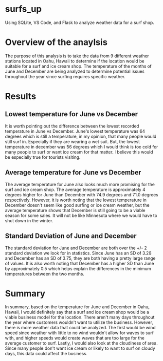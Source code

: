 # surfs_up
Using SQLite, VS Code, and Flask to analyze weather data for a surf shop.

# Overview of the anaylsis
The purpose of this analysis is to take the data from 9 different weather stations located in Oahu, Hawaii to determine if the location would
be suitable for a surf and ice cream shop. The temperature of the months of June and December are being analyzed to determine potential issues
throughout the year since surfing requires specific weather.

# Results
## Lowest temperature for June vs December
It is worth pointing out the difference between the lowest recorded temperature in June vs December. June's lowest temperature was 64 degrees 
which is still a temperature, in my opinion, that many people would still surf in. Especially if they are wearing a wet suit. But, the lowest
temperature in december was 56 degrees which I would think is too cold for many people to surf or want ice cream for that matter. I believe
this would be especially true for tourists visiting.

## Average temperature for June vs December
The average temperature for June also looks much more promising for the surf and ice cream shop. The average temperature is approximately 4 degrees higher
for June than December with 74.9 degrees and 71.0 degrees respectively. However, it is worth noting that the lowest temperature in December doesn't 
seem like good surfing or ice cream weather, but the average temperature shows that December is still going to be a viable season for some sales. It
will not be like Minnesota where we would have to shut down in the winter.

## Standard Deviation of June and December  
The standard deviation for June and December are both over the +/- 2 standard deviation we look for in statistics. Since June has an SD of 3.26 and
December has an SD of 3.75, they are both having a pretty large range of values. It is also worth noting that December has a higher SD than June by 
approximately 0.5 which helps explain the differences in the minimum temperatures between the two months.

# Summary
In summary, based on the temperature for June and December in Oahu, Hawaii, I would definitely say that a surf and ice cream shop would be a
viable business model for the location. There aren't many days throughout the year where customers wouldn't want to utilize the business. However,
there is more weather data that could be analyzed. The first would be wind speed since weather with little to no wind wouldn't allow for waves to surf
with, and higher speeds would create waves that are too large for the average customer to surf. Lastly, I would also look at the cloudiness of area.
Since many people don't want ice cream or likely to want to surf on cloudy days, this data could affect the business.
